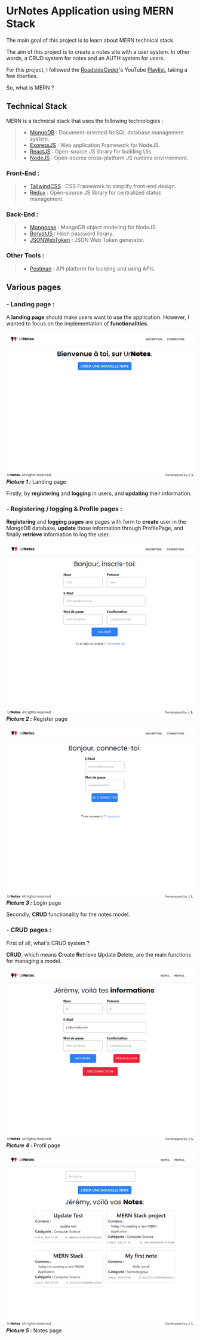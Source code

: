 # UrNotes Application using MERN Stack

The main goal of this project is to learn about MERN technical stack.

The aim of this project is to create a notes site with a user system.
In other words, a CRUD system for notes and an AUTH system for users.

For this project, I followed the [RoadsideCoder](https://www.youtube.com/@RoadsideCoder)'s YouTube [Playlist](https://www.youtube.com/playlist?list=PLKhlp2qtUcSYC7EffnHzD-Ws2xG-j3aYo), taking a few liberties.

So, what is MERN ?

## Technical Stack

MERN is a technical stack that uses the following technologies :

> - [MongoDB](https://www.mongodb.com/) : Document-oriented NoSQL database management system.
> - [ExpressJS](https://expressjs.com/) : Web application Framework for NodeJS.
> - [ReactJS](https://react.dev/) : Open-source JS library for building UIs.
> - [NodeJS](https://nodejs.org/en) : Open-source cross-platform JS runtime envirronment.

### Front-End :

> - [TailwindCSS](https://tailwindcss.com/) : CSS Framework to simplify front-end design.
> - [Redux](https://redux.js.org/) : Open-source JS library for centralized status management.

### Back-End :

> - [Mongoose](https://mongoosejs.com/) : MongoDB object modeling for NodeJS.
> - [BcryptJS](https://www.npmjs.com/package/bcrypt) : Hash password library.
> - [JSONWebToken](https://www.npmjs.com/package/jsonwebtoken) : JSON Web Token generator.

### Other Tools :

> - [Postman](https://www.postman.com/) : API platform for building and using APIs.

## Various pages

### - Landing page :

A **landing page** should make users want to use the application.
However, I wanted to focus on the implementation of **functionalities**.

![Landing page](./assets/landing.PNG "Landing page")
**_Picture 1 :_** Landing page

Firstly, by **registering** and **logging** in users, and **updating** their information.

### - Registering / logging & Profile pages :

**Registering** and **logging pages** are pages with form to **create** user in the MongoDB database, **update** those information through ProfilePage, and finally **retrieve** information to log the user.

![Register page](./assets/signup.PNG "Register page")
**_Picture 2 :_** Register page

![Login page](./assets/login.PNG "Login page")
**_Picture 3 :_** Login page

Secondly, **CRUD** functionality for the notes model.

### - CRUD pages :

First of all, what's CRUD system ?

**CRUD**, which means **C**reate **R**etrieve **U**pdate **D**elete, are the main functions for managing a model.

![Profil page](./assets/profile.PNG "Profil page / Update page")
**_Picture 4 :_** Profil page

![Notes retrieve page](./assets/notes.PNG "Notes retrieve page")
**_Picture 5 :_** Notes page
